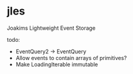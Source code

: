 jles
==============
Joakims Lightweight Event Storage



todo:
- EventQuery2 -> EventQuery
- Allow events to contain arrays of primitives?
- Make LoadingIterable immutable